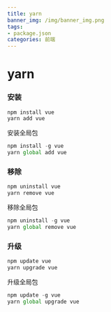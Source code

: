 ```yaml
---
title: yarn
banner_img: /img/banner_img.png
tags:
- package.json
categories: 前端
---
```

# yarn

### 安装

```js
npm install vue
yarn add vue
```

安装全局包

```js
npm install -g vue
yarn global add vue
```

### 移除

```js
npm uninstall vue
yarn remove vue
```

移除全局包

```js
npm uninstall -g vue
yarn global remove vue
```

### 升级

```js
npm update vue
yarn upgrade vue
```

升级全局包

```js
npm update -g vue
yarn global upgrade vue
```

